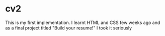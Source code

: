 # cv2
This is my first implementation. I learnt HTML and CSS  few weeks ago and as a final project titled "Build your resume!" I took it seriously 
